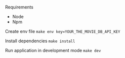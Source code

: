 Requirements
- Node
- Npm

Create env file
`make env key=YOUR_THE_MOVIE_DB_API_KEY`

Install dependencies
`make install`

Run application in development mode
`make dev`

